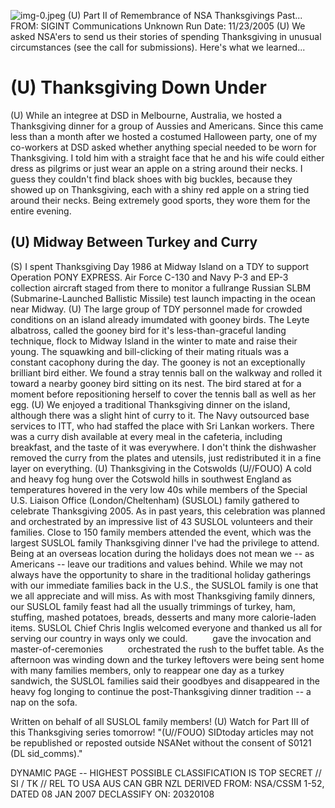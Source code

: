 ![img-0.jpeg](img-0.jpeg)
(U) Part II of Remembrance of NSA Thanksgivings Past...
FROM: SIGINT Communications
Unknown
Run Date: 11/23/2005
(U) We asked NSA'ers to send us their stories of spending Thanksgiving in unusual circumstances (see the call for submissions). Here's what we learned...

# (U) Thanksgiving Down Under 

(U) While an integree at DSD in Melbourne, Australia, we hosted a Thanksgiving dinner for a group of Aussies and Americans. Since this came less than a month after we hosted a costumed Halloween party, one of my co-workers at DSD asked whether anything special needed to be worn for Thanksgiving. I told him with a straight face that he and his wife could either dress as pilgrims or just wear an apple on a string around their necks. I guess they couldn't find black shoes with big buckles, because they showed up on Thanksgiving, each with a shiny red apple on a string tied around their necks. Being extremely good sports, they wore them for the entire evening.

## (U) Midway Between Turkey and Curry

(S) I spent Thanksgiving Day 1986 at Midway Island on a TDY to support Operation PONY EXPRESS. Air Force C-130 and Navy P-3 and EP-3 collection aircraft staged from there to monitor a fullrange Russian SLBM (Submarine-Launched Ballistic Missile) test launch impacting in the ocean near Midway.
(U) The large group of TDY personnel made for crowded conditions on an island already imumdated with gooney birds. The Leyte albatross, called the gooney bird for it's less-than-graceful landing technique, flock to Midway Island in the winter to mate and raise their young. The squawking and bill-clicking of their mating rituals was a constant cacophony during the day. The gooney is not an exceptionally brilliant bird either. We found a stray tennis ball on the walkway and rolled it toward a nearby gooney bird sitting on its nest. The bird stared at for a moment before repositioning herself to cover the tennis ball as well as her egg.
(U) We enjoyed a traditional Thanksgiving dinner on the island, although there was a slight hint of curry to it. The Navy outsourced base services to ITT, who had staffed the place with Sri Lankan workers. There was a curry dish available at every meal in the cafeteria, including breakfast, and the taste of it was everywhere. I don't think the dishwasher removed the curry from the plates and utensils, just redistributed it in a fine layer on everything.
(U) Thanksgiving in the Cotswolds
(U//FOUO) A cold and heavy fog hung over the Cotswold hills in southwest England as temperatures hovered in the very low 40s while members of the Special U.S. Liaison Office
(London/Cheltenham) (SUSLOL) family gathered to celebrate Thanksgiving 2005. As in past years, this celebration was planned and orchestrated by an impressive list of 43 SUSLOL volunteers and their families. Close to 150 family members attended the event, which was the largest SUSLOL family Thanksgiving dinner I've had the privilege to attend. Being at an overseas location during the holidays does not mean we -- as Americans -- leave our traditions and values behind. While we may not always have the opportunity to share in the traditional holiday gatherings with our immediate families back in the U.S., the SUSLOL family is one that we all appreciate and will miss. As with most Thanksgiving family dinners, our SUSLOL family feast had all the usually trimmings of turkey, ham, stuffing, mashed potatoes, breads, desserts and many more calorie-laden items. SUSLOL Chief Chris Inglis welcomed everyone and thanked us all for serving our country in ways only we could. $\qquad$ gave the invocation and master-of-ceremonies $\qquad$ orchestrated the rush to the buffet table. As the afternoon was winding down and the turkey leftovers were being sent home with many families members, only to reappear one day as a turkey sandwich, the SUSLOL families said their goodbyes and disappeared in the heavy fog longing to continue the post-Thanksgiving dinner tradition -- a nap on the sofa.

Written on behalf of all SUSLOL family members!
(U) Watch for Part III of this Thanksgiving series tomorrow!
"(U//FOUO) SIDtoday articles may not be republished or reposted outside NSANet without the consent of S0121 (DL sid_comms)."

DYNAMIC PAGE -- HIGHEST POSSIBLE CLASSIFICATION IS TOP SECRET // SI / TK // REL TO USA AUS CAN GBR NZL DERIVED FROM: NSA/CSSM 1-52, DATED 08 JAN 2007 DECLASSIFY ON: 20320108
